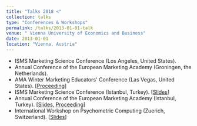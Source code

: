 ```yaml
---
title: "Talks 2018 <"
collection: talks
type: "Conferences & Workshops"
permalink: /talks/2013-01-01-talk
venue: " Vienna University of Economics and Business"
date: 2013-01-01
location: "Vienna, Austria"
---
```


* ISMS Marketing Science Conference (Los Angeles, United States).
* Annual Conference of the European Marketing Academy (Groningen, the Netherlands).
* AMA Winter Marketing Educators' Conference (Las Vegas, United States). [[Proceeding](/files/Demographic_Models_AMA_2016.pdf)]
* ISMS Marketing Science Conference (Istanbul, Turkey). [[Slides](url)]
* Annual Conference of the European Marketing Academy (Istanbul, Turkey). [[Slides](/files/EMAC2013.pdf), [Proceeding](/files/GraphModels.pdf)]
* International Workshop on Psychometric Computing (Zuerich, Switzerland).  [[Slides](/files/Talk_psychoco_13.pdf)]
